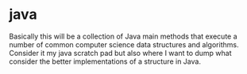 # java
Basically this will be a collection of Java main methods that execute a number of common computer science data structures and algorithms. Consider it my java scratch pad but also where I want to dump what consider the better implementations of a structure in Java.
